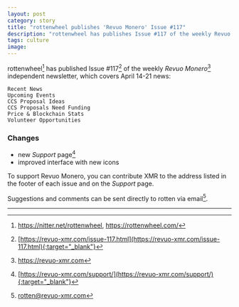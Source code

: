 ```yaml
---
layout: post
category: story
title: "rottenwheel publishes 'Revuo Monero' Issue #117"
description: "rottenwheel has publishes Issue #117 of the weekly Revuo Monero independent newsletter, which covers April 14-21 news."
tags: culture
image: 
---
```


rottenwheel[^1] has published Issue #117[^2] of the weekly *Revuo Monero*[^3] independent newsletter, which covers April 14-21 news:

    Recent News
    Upcoming Events
    CCS Proposal Ideas
    CCS Proposals Need Funding
    Price & Blockchain Stats
    Volunteer Opportunities

### Changes

- new *Support* page[^4]
- improved interface with new icons

To support Revuo Monero, you can contribute XMR to the address listed in the footer of each issue and on the *Support* page.

Suggestions and comments can be sent directly to rotten via email[^5].

---

[^1]: https://nitter.net/rottenwheel, https://rottenwheel.com/
[^2]: [https://revuo-xmr.com/issue-117.html](https://revuo-xmr.com/issue-117.html){:target="_blank"}
[^3]: https://revuo-xmr.com
[^4]: [https://revuo-xmr.com/support/](https://revuo-xmr.com/support/){:target="_blank"}
[^5]: rotten@revuo-xmr.com
